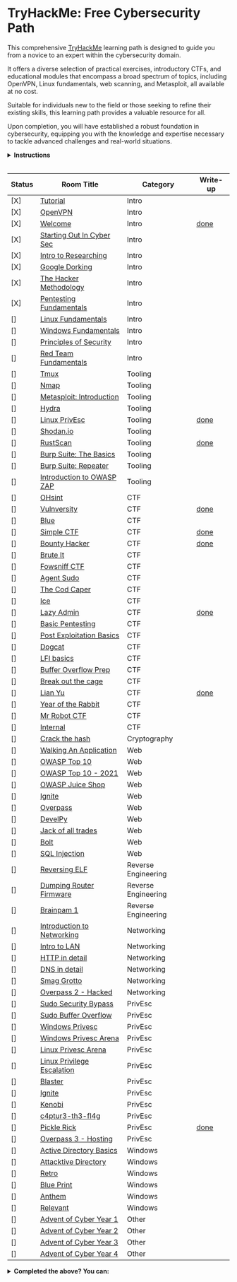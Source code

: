 # TryHackMe: Free Cybersecurity Path

This comprehensive [TryHackMe](https://tryhackme.com) learning path is designed to guide you from a novice to an expert within the cybersecurity domain. 

It offers a diverse selection of practical exercises, introductory CTFs, and educational modules that encompass a broad spectrum of topics, including OpenVPN, Linux fundamentals, web scanning, and Metasploit, all available at no cost.

Suitable for individuals new to the field or those seeking to refine their existing skills, this learning path provides a valuable resource for all.

Upon completion, you will have established a robust foundation in cybersecurity, equipping you with the knowledge and expertise necessary to tackle advanced challenges and real-world situations.

<details>
  <summary>
    <b>Instructions</b>
  </summary>

  You can find instructions on how to use this repository at [INSTRUCTIONS.md](/INSTRUCTIONS.md).
</details>

<br/>

<!-- [] -->
<!-- [] -->

| Status | Room Title                                                                    | Category            | Write-up                                 |
| ---    | ---                                                                           | ---                 | ---                                      |
| [X]      | [Tutorial](https://tryhackme.com/room/tutorial)                               | Intro               |                                          |
| [X]      | [OpenVPN](https://tryhackme.com/room/openvpn)                                 | Intro               |                                          |
| [X]      | [Welcome](https://tryhackme.com/jr/welcome)                                   | Intro               | [done](write-ups/level1/Welcome)         |
| [X]      | [Starting Out In Cyber Sec](https://tryhackme.com/room/startingoutincybersec) | Intro               |                                          |
| [X]      | [Intro to Researching](https://tryhackme.com/room/introtoresearch)            | Intro               |                                          |
| [X]      | [Google Dorking](https://tryhackme.com/room/googledorking)                    | Intro               |                                          |
| [X]      | [The Hacker Methodology](https://tryhackme.com/room/hackermethodology)        | Intro               |                                          |
| [X]      | [Pentesting Fundamentals](https://tryhackme.com/room/pentestingfundamentals)  | Intro               |                                          |
| []      | [Linux Fundamentals](https://tryhackme.com/module/linux-fundamentals)         | Intro               |                                          |
| []      | [Windows Fundamentals](https://tryhackme.com/module/windows-fundamentals)     | Intro               |                                          |
| []      | [Principles of Security](https://tryhackme.com/room/principlesofsecurity)     | Intro               |                                          |
| []      | [Red Team Fundamentals](https://tryhackme.com/room/redteamfundamentals)       | Intro               |                                          |
| []      | [Tmux](https://tryhackme.com/room/rptmux)                                     | Tooling             |                                          |
| []      | [Nmap](https://tryhackme.com/room/furthernmap)                                | Tooling             |                                          |
| []      | [Metasploit: Introduction](https://tryhackme.com/room/metasploitintro)        | Tooling             |                                          |
| []      | [Hydra](https://tryhackme.com/room/hydra)                                     | Tooling             |                                          |
| []      | [Linux PrivEsc](https://tryhackme.com/room/linuxprivesc)                      | Tooling             | [done](write-ups/level2/Linux%20PrivEsc) |
| []      | [Shodan.io](https://tryhackme.com/room/shodan)                                | Tooling             |                                          |
| []      | [RustScan](https://tryhackme.com/room/rustscan)                               | Tooling             | [done](write-ups/level2/RustScan)        |
| []      | [Burp Suite: The Basics](https://tryhackme.com/room/burpsuitebasics)          | Tooling             |                                          |
| []      | [Burp Suite: Repeater](https://tryhackme.com/room/burpsuiterepeater)          | Tooling             |                                          |
| []      | [Introduction to OWASP ZAP](https://tryhackme.com/room/learnowaspzap)         | Tooling             |                                          |
| []      | [OHsint](https://tryhackme.com/room/ohsint)                                   | CTF                 |                                          |
| []      | [Vulnversity](https://tryhackme.com/room/vulnversity)                         | CTF                 | [done](write-ups/level2/Vulnversity)     |
| []      | [Blue](https://tryhackme.com/room/blue)                                       | CTF                 |                                          |
| []      | [Simple CTF](https://tryhackme.com/room/easyctf)                              | CTF                 | [done](write-ups/level2/Simple%20CTF)    |
| []      | [Bounty Hacker](https://tryhackme.com/room/cowboyhacker)                      | CTF                 | [done](write-ups/level2/Bounty%20Hacker) |
| []      | [Brute It](https://tryhackme.com/room/bruteit)                                | CTF                 |                                          |
| []      | [Fowsniff CTF](https://tryhackme.com/room/ctf)                                | CTF                 |                                          |
| []      | [Agent Sudo](https://tryhackme.com/room/agentsudoctf)                         | CTF                 |                                          |
| []      | [The Cod Caper](https://tryhackme.com/room/thecodcaper)                       | CTF                 |                                          |
| []      | [Ice](https://tryhackme.com/room/ice)                                         | CTF                 |                                          |
| []      | [Lazy Admin](https://tryhackme.com/room/lazyadmin)                            | CTF                 | [done](write-ups/level3/Lazy%20Admin)    |
| []      | [Basic Pentesting](https://tryhackme.com/room/basicpentestingjt)              | CTF                 |                                          |
| []      | [Post Exploitation Basics](https://tryhackme.com/room/postexploit)            | CTF                 |                                          |
| []      | [Dogcat](https://tryhackme.com/room/dogcat)                                   | CTF                 |                                          |
| []      | [LFI basics](https://tryhackme.com/room/lfibasics)                            | CTF                 |                                          |
| []      | [Buffer Overflow Prep](https://tryhackme.com/room/bufferoverflowprep)         | CTF                 |                                          |
| []      | [Break out the cage](https://tryhackme.com/room/breakoutthecage1)             | CTF                 |                                          |
| []      | [Lian Yu](https://tryhackme.com/room/lianyu)                                  | CTF                 | [done](write-ups/level8/Lian%20Yu)       |
| []      | [Year of the Rabbit](https://tryhackme.com/room/yearoftherabbit)              | CTF                 |                                          |
| []      | [Mr Robot CTF](https://tryhackme.com/room/mrrobot)                            | CTF                 |                                          |
| []      | [Internal](https://tryhackme.com/room/internal)                               | CTF                 |                                          |
| []      | [Crack the hash](https://tryhackme.com/room/crackthehash)                     | Cryptography        |                                          |
| []      | [Walking An Application](https://tryhackme.com/room/walkinganapplication)     | Web                 |                                          |
| []      | [OWASP Top 10](https://tryhackme.com/room/owasptop10)                         | Web                 |                                          |
| []      | [OWASP Top 10 - 2021](https://tryhackme.com/room/owasptop102021)              | Web                 |                                          |
| []      | [OWASP Juice Shop](https://tryhackme.com/room/owaspjuiceshop)                 | Web                 |                                          |
| []      | [Ignite](https://tryhackme.com/room/ignite)                                   | Web                 |                                          |
| []      | [Overpass](https://tryhackme.com/room/overpass)                               | Web                 |                                          |
| []      | [DevelPy](https://tryhackme.com/room/bsidesgtdevelpy)                         | Web                 |                                          |
| []      | [Jack of all trades](https://tryhackme.com/room/jackofalltrades)              | Web                 |                                          |
| []      | [Bolt](https://tryhackme.com/room/bolt)                                       | Web                 |                                          |
| []      | [SQL Injection](https://tryhackme.com/room/sqlinjectionlm)                    | Web                 |                                          |
| []      | [Reversing ELF](https://tryhackme.com/room/reverselfiles)                     | Reverse Engineering |                                          |
| []      | [Dumping Router Firmware](https://tryhackme.com/room/rfirmware)               | Reverse Engineering |                                          |
| []      | [Brainpam 1](https://tryhackme.com/room/brainpan)                             | Reverse Engineering |                                          |
| []      | [Introduction to Networking](https://tryhackme.com/room/introtonetworking)    | Networking          |                                          |
| []      | [Intro to LAN](https://tryhackme.com/room/introtolan)                         | Networking          |                                          |
| []      | [HTTP in detail](https://tryhackme.com/room/httpindetail)                     | Networking          |                                          |
| []      | [DNS in detail](https://tryhackme.com/room/dnsindetail)                       | Networking          |                                          |
| []      | [Smag Grotto](https://tryhackme.com/room/smaggrotto)                          | Networking          |                                          |
| []      | [Overpass 2 - Hacked](https://tryhackme.com/room/overpass2hacked)             | Networking          |                                          |
| []      | [Sudo Security Bypass](https://tryhackme.com/room/sudovulnsbypass)            | PrivEsc             |                                          |
| []      | [Sudo Buffer Overflow](https://tryhackme.com/room/sudovulnsbof)               | PrivEsc             |                                          |
| []      | [Windows Privesc](https://tryhackme.com/room/windows10privesc)                | PrivEsc             |                                          |
| []      | [Windows Privesc Arena](https://tryhackme.com/room/windowsprivescarena)       | PrivEsc             |                                          |
| []      | [Linux Privesc Arena](https://tryhackme.com/room/linuxprivescarena)           | PrivEsc             |                                          |
| []      | [Linux Privilege Escalation](https://tryhackme.com/room/linprivesc)           | PrivEsc             |                                          |
| []      | [Blaster](https://tryhackme.com/room/blaster)                                 | PrivEsc             |                                          |
| []      | [Ignite](https://tryhackme.com/room/ignite)                                   | PrivEsc             |                                          |
| []      | [Kenobi](https://tryhackme.com/room/kenobi)                                   | PrivEsc             |                                          |
| []      | [c4ptur3-th3-fl4g](https://tryhackme.com/room/c4ptur3th3fl4g)                 | PrivEsc             |                                          |
| []      | [Pickle Rick](https://tryhackme.com/room/picklerick)                          | PrivEsc             | [done](write-ups/level7/Pickle%20Rick)   |
| []      | [Overpass 3 - Hosting](https://tryhackme.com/room/overpass3hosting)           | PrivEsc             |                                          |
| []      | [Active Directory Basics](https://tryhackme.com/room/winadbasics)             | Windows             |                                          |
| []      | [Attacktive Directory](https://tryhackme.com/room/attacktivedirectory)        | Windows             |                                          |
| []      | [Retro](https://tryhackme.com/room/retro)                                     | Windows             |                                          |
| []      | [Blue Print](https://tryhackme.com/room/blueprint)                            | Windows             |                                          |
| []      | [Anthem](https://tryhackme.com/room/anthem)                                   | Windows             |                                          |
| []      | [Relevant](https://tryhackme.com/room/relevant)                               | Windows             |                                          |
| []      | [Advent of Cyber Year 1](https://tryhackme.com/room/25daysofchristmas)        | Other               |                                          |
| []      | [Advent of Cyber Year 2](https://tryhackme.com/room/adventofcyber2)           | Other               |                                          |
| []      | [Advent of Cyber Year 3](https://tryhackme.com/room/adventofcyber3)           | Other               |                                          |
| []      | [Advent of Cyber Year 4](https://tryhackme.com/room/adventofcyber4)           | Other               |                                          |

<!-- Rooms that where made private: -->
<!-- | []      | [Crash Course Pentesting](https://tryhackme.com/room/ccpentesting)       | Intro               |                                          | -->
<!-- | []      | [Sublist3r](https://tryhackme.com/room/rpsublist3r)                      | Tooling             |                                          | -->
<!-- | []      | [Web Scanning](https://tryhackme.com/room/rpwebscanning)                 | Tooling             |                                          | -->
<!-- | []      | [Intro to x86 64](https://tryhackme.com/room/introtox8664)               | Reverse Engineering |                                          | -->
<!-- | []      | [CC Ghidra](https://tryhackme.com/room/ccghidra)                         | Reverse Engineering |                                          | -->
<!-- | []      | [CC Radare2](https://tryhackme.com/room/ccradare2)                       | Reverse Engineering |                                          | -->
<!-- | []      | [CC Steganography](https://tryhackme.com/room/ccstego)                   | Reverse Engineering |                                          | -->
<!-- | []      | [Reverse Engineering](https://tryhackme.com/room/reverseengineering)     | Reverse Engineering |                                          | -->

<details>
  <summary>
    <b>Completed the above? You can:</b>
  </summary>

  - Subscribe to TryHackMe to get paths featuring subscriber-only rooms, use my [referral link](https://tryhackme.com/signup?referrer=6291c8b35002ba0050e92637) to get a ***5$*** discount!
  - New challenge rooms are released weekly, have a go at them before the write-ups come out!
  - Create your challenge rooms for TryHackMe.
  - Join the TryHackMe King of the Hill (KOTH) challenges, check out my [KOTH toolkit repository](https://github.com/migueltc13/KoTH-Tools), for a collection of tools and scripts to help you win.
  - Sign up to other platforms such as [CTF time](https://ctftime.org/) and take part in competitive CTFs.
</details>
